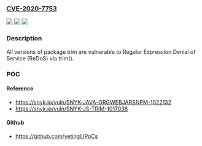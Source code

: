 ### [CVE-2020-7753](https://cve.mitre.org/cgi-bin/cvename.cgi?name=CVE-2020-7753)
![](https://img.shields.io/static/v1?label=Product&message=trim&color=blue)
![](https://img.shields.io/static/v1?label=Version&message=%3E%3D%200%20&color=brighgreen)
![](https://img.shields.io/static/v1?label=Vulnerability&message=Regular%20Expression%20Denial%20of%20Service%20(ReDoS)&color=brighgreen)

### Description

All versions of package trim are vulnerable to Regular Expression Denial of Service (ReDoS) via trim().

### POC

#### Reference
- https://snyk.io/vuln/SNYK-JAVA-ORGWEBJARSNPM-1022132
- https://snyk.io/vuln/SNYK-JS-TRIM-1017038

#### Github
- https://github.com/yetingli/PoCs

